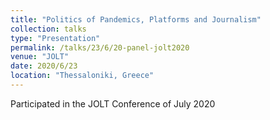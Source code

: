 ```yaml
---
title: "Politics of Pandemics, Platforms and Journalism"
collection: talks
type: "Presentation"
permalink: /talks/23/6/20-panel-jolt2020
venue: "JOLT"
date: 2020/6/23
location: "Thessaloniki, Greece"
---
```


Participated in the JOLT Conference of July 2020
